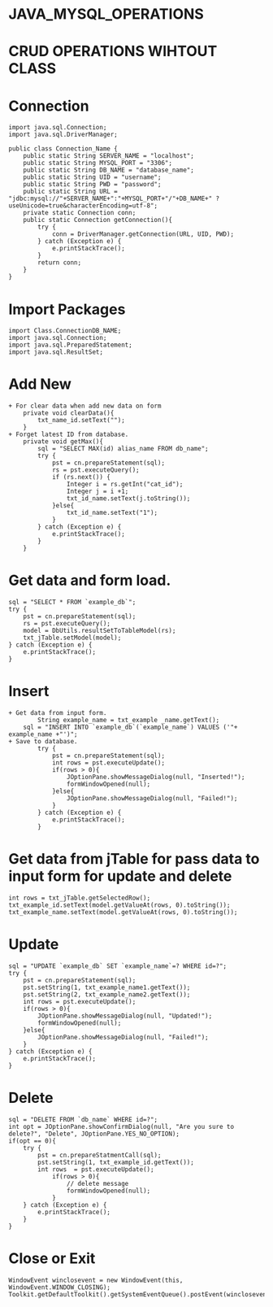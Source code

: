 # JAVA_MYSQL_OPERATIONS
# CRUD OPERATIONS WIHTOUT CLASS
# Connection 

	import java.sql.Connection;
	import java.sql.DriverManager;
	
	public class Connection_Name {
	    public static String SERVER_NAME = "localhost";
	    public static String MYSQL_PORT = "3306";
	    public static String DB_NAME = "database_name";
	    public static String UID = "username";
	    public static String PWD = "password";
	    public static String URL = "jdbc:mysql://"+SERVER_NAME+":"+MYSQL_PORT+"/"+DB_NAME+" ?useUnicode=true&characterEncoding=utf-8";
	    private static Connection conn;
	    public static Connection getConnection(){
	        try {
	            conn = DriverManager.getConnection(URL, UID, PWD);
	        } catch (Exception e) {
	            e.printStackTrace();
	        }
	        return conn;
	    }
	}

# Import Packages
	import Class.ConnectionDB_NAME;
	import java.sql.Connection;
	import java.sql.PreparedStatement;
	import java.sql.ResultSet;

# Add New
	+ For clear data when add new data on form
	    private void clearData(){
	        txt_name_id.setText("");
	    }
	+ Forget latest ID from database. 
	    private void getMax(){
	        sql = "SELECT MAX(id) alias_name FROM db_name";
	        try {
	            pst = cn.prepareStatement(sql);
	            rs = pst.executeQuery();
	            if (rs.next()) {
	                Integer i = rs.getInt("cat_id");
	                Integer j = i +1;
	                txt_id_name.setText(j.toString());
	            }else{
	                txt_id_name.setText("1");
	            }
	        } catch (Exception e) {
	            e.printStackTrace();
	        }
	    }																			

# Get data and form load.
    sql = "SELECT * FROM `example_db`";
    try {
        pst = cn.prepareStatement(sql);
        rs = pst.executeQuery();
        model = DbUtils.resultSetToTableModel(rs);
        txt_jTable.setModel(model);
    } catch (Exception e) {
        e.printStackTrace();
    }

# Insert 
	+ Get data from input form. 
	        String example_name = txt_example _name.getText();
		sql = "INSERT INTO `example_db`(`example_name`) VALUES ('"+ example_name +"')";
	+ Save to database. 
	        try {
	            pst = cn.prepareStatement(sql);
	            int rows = pst.executeUpdate();
	            if(rows > 0){
	                JOptionPane.showMessageDialog(null, "Inserted!");
	                formWindowOpened(null);
	            }else{
	                JOptionPane.showMessageDialog(null, "Failed!");
	            }
	        } catch (Exception e) {
	            e.printStackTrace();
	        }

# Get data from jTable for pass data to input form for update and delete
    int rows = txt_jTable.getSelectedRow();
    txt_example_id.setText(model.getValueAt(rows, 0).toString());
	txt_example_name.setText(model.getValueAt(rows, 0).toString());

# Update 
    sql = "UPDATE `example_db` SET `example_name`=? WHERE id=?";
    try {
        pst = cn.prepareStatement(sql);
        pst.setString(1, txt_example_name1.getText());
        pst.setString(2, txt_example_name2.getText());
        int rows = pst.executeUpdate();
        if(rows > 0){
            JOptionPane.showMessageDialog(null, "Updated!");
            formWindowOpened(null);
        }else{
            JOptionPane.showMessageDialog(null, "Failed!");
        }
    } catch (Exception e) {
        e.printStackTrace();
    }

# Delete 
  	sql = "DELETE FROM `db_name` WHERE id=?";
	int opt = JOptionPane.showConfirmDialog(null, "Are you sure to delete?", "Delete", JOptionPane.YES_NO_OPTION);
	if(opt == 0){
	    try {
	        pst = cn.prepareStatmentCall(sql);
	        pst.setString(1, txt_example_id.getText());
	        int rows  = pst.executeUpdate();
	            if(rows > 0){
	                // delete message
	                formWindowOpened(null);
	            }
	    } catch (Exception e) {
	        e.printStackTrace();
	    }
	}

# Close or Exit 
	WindowEvent winclosevent = new WindowEvent(this, WindowEvent.WINDOW_CLOSING);
	Toolkit.getDefaultToolkit().getSystemEventQueue().postEvent(winclosevent);







